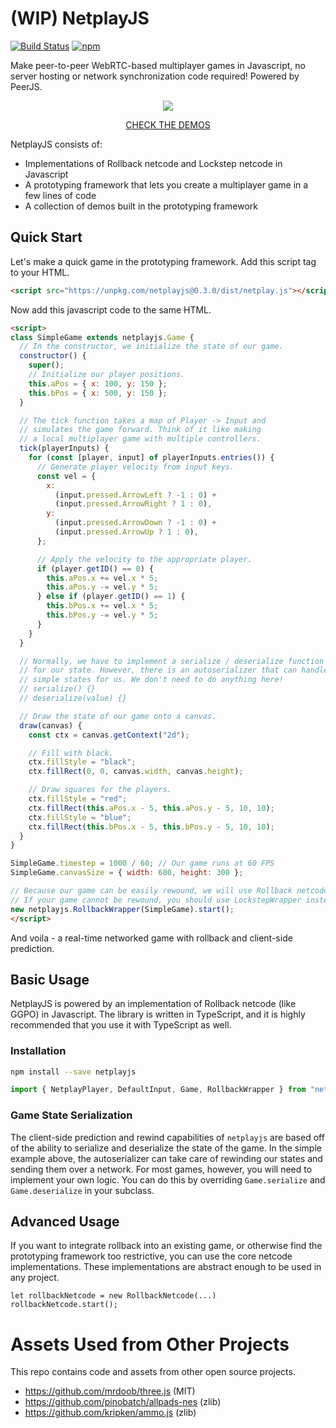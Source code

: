 # (WIP) NetplayJS 

[![Build Status](https://travis-ci.org/rameshvarun/netplayjs.svg?branch=master)](https://travis-ci.org/rameshvarun/netplayjs) [![npm](https://img.shields.io/npm/v/netplayjs)](https://www.npmjs.com/package/netplayjs)

Make peer-to-peer WebRTC-based multiplayer games in Javascript, no server hosting or network synchronization code required! Powered by PeerJS.

<p align="center">
  <a href="https://rameshvarun.github.io/netplayjs/"><img src="./demo.gif"></a>
</p>
<p align="center">
  <a href="https://rameshvarun.github.io/netplayjs/">CHECK THE DEMOS</a>
</p>

NetplayJS consists of:
- Implementations of Rollback netcode and Lockstep netcode in Javascript
- A prototyping framework that lets you create a multiplayer game in a few lines of code
- A collection of demos built in the prototyping framework

## Quick Start

Let's make a quick game in the prototyping framework. Add this script tag to your HTML.

```html
<script src="https://unpkg.com/netplayjs@0.3.0/dist/netplay.js"></script>
```

Now add this javascript code to the same HTML.
```html
<script>
class SimpleGame extends netplayjs.Game {
  // In the constructor, we initialize the state of our game.
  constructor() {
    super();
    // Initialize our player positions.
    this.aPos = { x: 100, y: 150 };
    this.bPos = { x: 500, y: 150 };
  }

  // The tick function takes a map of Player -> Input and
  // simulates the game forward. Think of it like making
  // a local multiplayer game with multiple controllers.
  tick(playerInputs) {
    for (const [player, input] of playerInputs.entries()) {
      // Generate player velocity from input keys.
      const vel = {
        x:
          (input.pressed.ArrowLeft ? -1 : 0) +
          (input.pressed.ArrowRight ? 1 : 0),
        y:
          (input.pressed.ArrowDown ? -1 : 0) +
          (input.pressed.ArrowUp ? 1 : 0),
      };

      // Apply the velocity to the appropriate player.
      if (player.getID() == 0) {
        this.aPos.x += vel.x * 5;
        this.aPos.y -= vel.y * 5;
      } else if (player.getID() == 1) {
        this.bPos.x += vel.x * 5;
        this.bPos.y -= vel.y * 5;
      }
    }
  }

  // Normally, we have to implement a serialize / deserialize function
  // for our state. However, there is an autoserializer that can handle
  // simple states for us. We don't need to do anything here!
  // serialize() {}
  // deserialize(value) {}

  // Draw the state of our game onto a canvas.
  draw(canvas) {
    const ctx = canvas.getContext("2d");

    // Fill with black.
    ctx.fillStyle = "black";
    ctx.fillRect(0, 0, canvas.width, canvas.height);

    // Draw squares for the players.
    ctx.fillStyle = "red";
    ctx.fillRect(this.aPos.x - 5, this.aPos.y - 5, 10, 10);
    ctx.fillStyle = "blue";
    ctx.fillRect(this.bPos.x - 5, this.bPos.y - 5, 10, 10);
  }
}

SimpleGame.timestep = 1000 / 60; // Our game runs at 60 FPS
SimpleGame.canvasSize = { width: 600, height: 300 };

// Because our game can be easily rewound, we will use Rollback netcode
// If your game cannot be rewound, you should use LockstepWrapper instead.
new netplayjs.RollbackWrapper(SimpleGame).start();
</script>
```

And voila - a real-time networked game with rollback and client-side prediction.

## Basic Usage

NetplayJS is powered by an implementation of Rollback netcode (like GGPO) in Javascript. The library is written in TypeScript, and it is highly recommended that you use it with TypeScript as well.

### Installation
```bash
npm install --save netplayjs
```

```typescript
import { NetplayPlayer, DefaultInput, Game, RollbackWrapper } from "netplayjs";
```

### Game State Serialization
The client-side prediction and rewind capabilities of `netplayjs` are based off of the ability to serialize and deserialize the state of the game. In the simple example above, the autoserializer can take care of rewinding our states and sending them over a network. For most games, however, you will need to implement your own logic. You can do this by overriding `Game.serialize` and `Game.deserialize` in your subclass.

## Advanced Usage
If you want to integrate rollback into an existing game, or otherwise find the prototyping framework too restrictive, you can use the core netcode implementations. These implementations are abstract enough to be used in any project.

```
let rollbackNetcode = new RollbackNetcode(...)
rollbackNetcode.start();
```

# Assets Used from Other Projects
This repo contains code and assets from other open source projects.
- https://github.com/mrdoob/three.js (MIT)
- https://github.com/pinobatch/allpads-nes (zlib)
- https://github.com/kripken/ammo.js (zlib)
